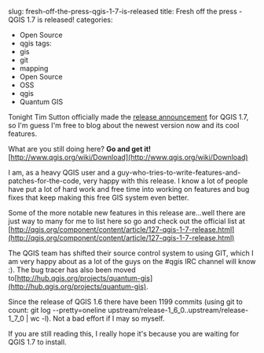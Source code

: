 slug: fresh-off-the-press-qgis-1-7-is-released
title: Fresh off the press - QGIS 1.7 is released!
categories:
- Open Source
- qgis
tags:
- gis
- git
- mapping
- Open Source
- OSS
- qgis
- Quantum GIS

Tonight Tim Sutton officially made the [release announcement](http://lists.osgeo.org/pipermail/qgis-user/2011-June/012501.html) for QGIS 1.7, so I'm guess I'm free to blog about the newest version now and its cool features.









What are you still doing here? **Go and get it!** [http://www.qgis.org/wiki/Download](http://www.qgis.org/wiki/Download)

I am, as a heavy QGIS user and a guy-who-tries-to-write-features-and-patches-for-the-code, very happy with this release. I know a lot of people have put a lot of hard work and free time into working on features and bug fixes that keep making this free GIS system even better.

Some of the more notable new features in this release are...well there are just way to many for me to list here so go and check out the official list at [http://qgis.org/component/content/article/127-qgis-1-7-release.html](http://qgis.org/component/content/article/127-qgis-1-7-release.html)

The QGIS team has shifted their source control system to using GIT, which I am very happy about as a lot of the guys on the #qgis IRC channel will know :). The bug tracer has also been moved to[http://hub.qgis.org/projects/quantum-gis](http://hub.qgis.org/projects/quantum-gis).

Since the release of QGIS 1.6 there have been 1199 commits (using git to count: git log --pretty=oneline upstream/release-1_6_0..upstream/release-1_7_0 | wc -l). Not a bad effort if I may so myself.



If you are still reading this, I really hope it's because you are waiting for QGIS 1.7 to install.
